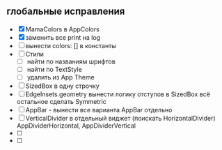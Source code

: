 ## глобальные исправления
- [x] MamaColors в AppColors
- [x] заменить все print на log
- [ ] вынести colors: [] в константы
- [ ] Стили
    - [ ] найти по названиям шрифтов
    - [ ] найти по TextStyle
    - [ ] удалить из App Theme
- [ ] SizedBox в одну строчку
- [ ] EdgeInsets.geometry вынести логику отступов в SizedBox всё остальное сделать Symmetric
- [ ] AppBar - вынести все варианта AppBar отдельно
- [ ] VerticalDivider в отдельный виджет (поискать HorizontalDivider)   AppDividerHorizontal, AppDividerVertical
- [ ]
- [ ]